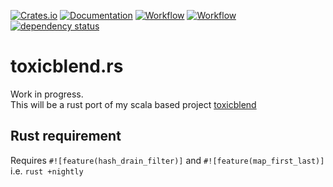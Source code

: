 [![Crates.io](https://meritbadge.herokuapp.com/toxicblend)](https://crates.io/crates/toxicblend)
[![Documentation](https://docs.rs/toxicblend/badge.svg)](https://docs.rs/toxicblend)
[![Workflow](https://github.com/eadf/toxicblend.rs/workflows/Rust/badge.svg)](https://github.com/eadf/toxicblend.rs/workflows/Rust/badge.svg)
[![Workflow](https://github.com/eadf/toxicblend.rs/workflows/Clippy/badge.svg)](https://github.com/eadf/toxicblend.rs/workflows/Clippy/badge.svg)
[![dependency status](https://deps.rs/crate/toxicblend/0.0.1/status.svg)](https://deps.rs/crate/toxicblend/0.0.1)


# toxicblend.rs
Work in progress.\
This will be a rust port of my scala based project [toxicblend](https://github.com/toxicblend/toxicblend)

## Rust requirement

Requires `#![feature(hash_drain_filter)]` and `#![feature(map_first_last)]` i.e. `rust +nightly`
